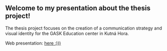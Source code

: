 ## Welcome to my presentation about the thesis project!
The thesis project focuses on the creation of a communication strategy and visual identity for the GASK Education center in Kutná Hora. 



Web presentation: [here :)))](https://www.youtube.com/watch?v=FkHVHjh8q5U)
